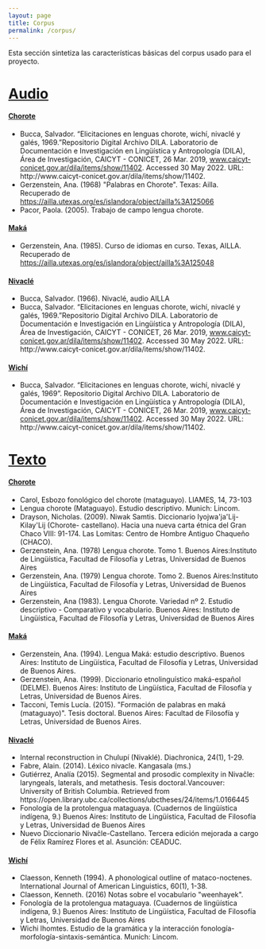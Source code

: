 ```yaml
---
layout: page
title: Corpus
permalink: /corpus/
---
```


Esta sección sintetiza las características básicas del corpus usado para el proyecto. 
<!-- Agregar referencias bibliograficas y cuadritos de cantidad de palabras por fuente y por idioma -->

<div class="py-1 mb-0 prose">
  <a class="no-underline" data-toggle="collapse" href="#audio" role="button" aria-expanded="false" aria-controls="collapseExample"><h1>Audio <span class="caret"/></h1></a>
  <div class="collapse" id="audio">
    <a class="no-underline" data-toggle="collapse" href="#collapse1" role="button" aria-expanded="false" aria-controls="collapseExample"><h4>Chorote <span class="caret"/></h4></a>
      <div class="collapse" id="collapse1">
        <ul>
          <li>Bucca, Salvador. “Elicitaciones en lenguas chorote, wichí, nivaclé y galés, 1969.”Repositorio Digital Archivo DILA. Laboratorio de Documentación e Investigación en Lingüística y Antropología (DILA), Área de Investigación, CAICYT - CONICET, 26 Mar. 2019, <a href="https://www.caicyt-conicet.gov.ar/dila/items/show/11402" target="_blank">www.caicyt-conicet.gov.ar/dila/items/show/11402</a>. Accessed 30 May 2022. URL: http://www.caicyt-conicet.gov.ar/dila/items/show/11402.</li>
          <li>Gerzenstein, Ana. (1968) "Palabras en Chorote". Texas: Ailla. Recuperado de <a href="https://ailla.utexas.org/es/islandora/object/ailla%3A125066" target="_blank">https://ailla.utexas.org/es/islandora/object/ailla%3A125066</a></li>
          <li>Pacor, Paola. (2005). Trabajo de campo  lengua chorote.</li>
        </ul>
    </div>
    <a class="no-underline" data-toggle="collapse" href="#collapse2" role="button" aria-expanded="false" aria-controls="collapseExample"><h4>Maká <span class="caret"/></h4></a>
      <div class="collapse" id="collapse2">
        <ul>
        <li>Gerzenstein, Ana. (1985). Curso de idiomas en curso. Texas, AILLA. Recuperado de <a href="https://ailla.utexas.org/es/islandora/object/ailla%3A125048" target="_blank">https://ailla.utexas.org/es/islandora/object/ailla%3A125048</a></li>
      </ul>
      </div>    
    <a class="no-underline" data-toggle="collapse" href="#collapse3" role="button" aria-expanded="false" aria-controls="collapseExample"><h4>Nivaclé <span class="caret"/></h4></a>
      <div class="collapse" id="collapse3">
        <ul>
        <li>Bucca, Salvador. (1966). Nivaclé, audio AILLA</li>
        <li>Bucca, Salvador. “Elicitaciones en lenguas chorote, wichí, nivaclé y galés, 1969.”Repositorio Digital Archivo DILA. Laboratorio de Documentación e Investigación en Lingüística y Antropología (DILA), Área de Investigación, CAICYT - CONICET, 26 Mar. 2019, <a href="https://www.caicyt-conicet.gov.ar/dila/items/show/11402" target="_blank">www.caicyt-conicet.gov.ar/dila/items/show/11402</a>. Accessed 30 May 2022. URL: http://www.caicyt-conicet.gov.ar/dila/items/show/11402.</li></ul>
      </div>
    <a class="no-underline" data-toggle="collapse" href="#collapse4" role="button" aria-expanded="false" aria-controls="collapseExample"><h4>Wichí <span class="caret"/></h4></a>
      <div class="collapse" id="collapse4">
        <ul><li>Bucca, Salvador. “Elicitaciones en lenguas chorote, wichí, nivaclé y galés, 1969”. Repositorio Digital Archivo DILA. Laboratorio de Documentación e Investigación en Lingüística y Antropología (DILA), Área de Investigación, CAICYT - CONICET, 26 Mar. 2019, <a href="https://www.caicyt-conicet.gov.ar/dila/items/show/11402" target="_blank">www.caicyt-conicet.gov.ar/dila/items/show/11402</a>. Accessed 30 May 2022. URL: http://www.caicyt-conicet.gov.ar/dila/items/show/11402.</li></ul>
      </div>
  </div>
</div>

<div class="py-1 mb-0 prose">
  <a class="no-underline" data-toggle="collapse" href="#texto" role="button" aria-expanded="false" aria-controls="collapseExample"><h1>Texto <span class="caret"/></h1></a>
  <div class="collapse" id="texto">
    <a class="no-underline" data-toggle="collapse" href="#collapse5" role="button" aria-expanded="false" aria-controls="collapseExample"><h4>Chorote <span class="caret"/></h4></a>
      <div class="collapse" id="collapse5">
        <ul>
        <li>Carol, Esbozo fonológico del chorote (mataguayo). LIAMES, 14, 73-103</li>
        <li>Lengua chorote (Mataguayo). Estudio descriptivo. Munich: Lincom.</li>
        <li>Drayson, Nicholas. (2009). Niwak Samtis. Diccionario Iyojwa'ja'Lij- Kilay'Lij (Chorote- castellano). Hacia una nueva carta étnica del Gran Chaco VIII: 91-174. Las Lomitas: Centro de Hombre Antiguo Chaqueño (CHACO).</li>
        <li>Gerzenstein, Ana. (1978) Lengua chorote. Tomo 1. Buenos Aires:Instituto de Lingüística, Facultad de Filosofía y Letras, Universidad de Buenos Aires</li>
        <li>Gerzenstein, Ana. (1979) Lengua chorote. Tomo 2. Buenos Aires:Instituto de Lingüística, Facultad de Filosofía y Letras, Universidad de Buenos Aires</li>
        <li>Gerzenstein, Ana (1983). Lengua Chorote. Variedad nº 2. Estudio descriptivo - Comparativo y vocabulario. Buenos Aires: Instituto de Lingüística, Facultad de Filosofía y Letras, Universidad de Buenos Aires</li></ul>
    </div>
    <a class="no-underline" data-toggle="collapse" href="#collapse6" role="button" aria-expanded="false" aria-controls="collapseExample"><h4>Maká <span class="caret"/></h4></a>
      <div class="collapse" id="collapse6">
        <ul><li>Gerzenstein, Ana. (1994). Lengua Maká:  estudio descriptivo. Buenos Aires:  Instituto de Lingüística, Facultad de Filosofía y Letras, Universidad de Buenos Aires.</li>
        <li>Gerzenstein, Ana. (1999). Diccionario etnolinguístico maká-español (DELME). Buenos Aires:  Instituto de Lingüística, Facultad de Filosofía y Letras, Universidad de Buenos Aires.</li>
        <li>Tacconi, Temis Lucía. (2015). "Formación de palabras en maká (mataguayo)". Tesis doctoral. Buenos Aires:   Facultad de Filosofía y Letras, Universidad de Buenos Aires.</li></ul>
      </div>    
    <a class="no-underline" data-toggle="collapse" href="#collapse7" role="button" aria-expanded="false" aria-controls="collapseExample"><h4>Nivaclé <span class="caret"/></h4></a>
      <div class="collapse" id="collapse7">
        <ul><li>Internal reconstruction in Chulupí (Nivaklé). Diachronica, 24(1), 1-29.</li>
        <li>Fabre, Alain. (2014). Léxico nivacle. Kangasala (ms.)</li>
        <li>Gutiérrez, Analía (2015). Segmental and prosodic complexity in Nivaĉle: laryngeals, laterals, and metathesis. Tesis doctoral.Vancouver:  University of British Columbia. Retrieved from https://open.library.ubc.ca/collections/ubctheses/24/items/1.0166445</li>
        <li>Fonología de la protolengua mataguaya. (Cuadernos de lingüística indígena, 9.) Buenos Aires: Instituto de Lingüística, Facultad de Filosofía y Letras, Universidad de Buenos Aires</li>        
        <li>Nuevo Diccionario Nivaĉle-Castellano. Tercera edición mejorada a cargo de Félix Ramírez Flores et al. Asunción: CEADUC.</li></ul>
      </div>
    <a class="no-underline" data-toggle="collapse" href="#collapse8" role="button" aria-expanded="false" aria-controls="collapseExample"><h4>Wichí <span class="caret"/></h4></a>
      <div class="collapse" id="collapse8">
        <ul><li>Claesson, Kenneth (1994). A phonological outline of mataco-noctenes. International Journal of American Linguistics, 60(1), 1-38.</li>
        <li>Claesson, Kenneth. (2016) Notas sobre el vocabulario "weenhayek".</li>
        <li>Fonología de la protolengua mataguaya. (Cuadernos de lingüística indígena, 9.) Buenos Aires: Instituto de Lingüística, Facultad de Filosofía y Letras, Universidad de Buenos Aires</li>
        <li>Wichi lhomtes. Estudio de la gramática y la interacción fonología-morfología-sintaxis-semántica. Munich: Lincom.</li></ul>
      </div>     
  </div>
</div>